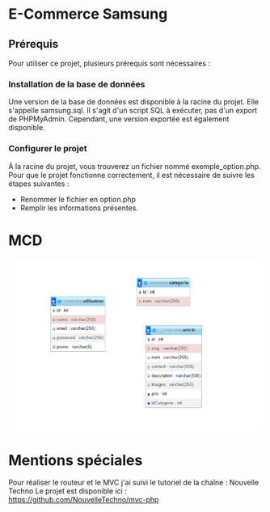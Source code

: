 # E-Commerce Samsung

## Prérequis
Pour utiliser ce projet, plusieurs prérequis sont nécessaires :

### Installation de la base de données
Une version de la base de données est disponible à la racine du projet. Elle s'appelle samsung.sql. Il s'agit d'un script SQL à exécuter, pas d'un export de PHPMyAdmin. Cependant, une version exportée est également disponible.

### Configurer le projet
À la racine du projet, vous trouverez un fichier nommé exemple_option.php. Pour que le projet fonctionne correctement, il est nécessaire de suivre les étapes suivantes :
- Renommer le fichier en option.php
- Remplir les informations présentes.

# MCD

![concepteur.png](concepteur.png)

# Mentions spéciales

Pour réaliser le routeur et le MVC j'ai suivi le tutoriel de la chaîne : Nouvelle Techno
Le projet est disponible ici : https://github.com/NouvelleTechno/mvc-php